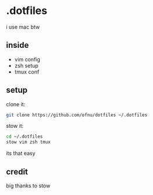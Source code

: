# .dotfiles
i use mac btw

## inside
- vim config
- zsh setup
- tmux conf

## setup
clone it:
```bash
git clone https://github.com/ofnu/dotfiles ~/.dotfiles
```

stow it:
```bash
cd ~/.dotfiles
stow vim zsh tmux
```
its that easy

## credit
big thanks to stow
